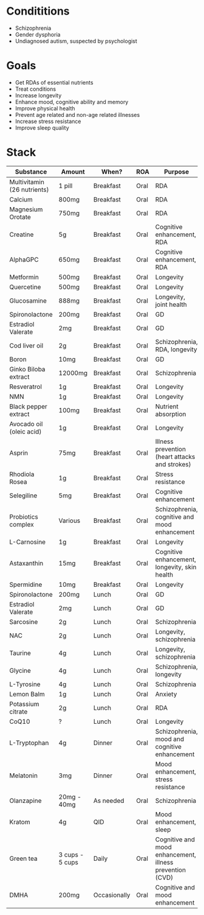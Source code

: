 # Condititions
- Schizophrenia
- Gender dysphoria
- Undiagnosed autism, suspected by psychologist

# Goals
- Get RDAs of essential nutrients
- Treat conditions
- Increase longevity
- Enhance mood, cognitive ability and memory
- Improve physical health
- Prevent age related and non-age related illnesses
- Increase stress resistance
- Improve sleep quality

# Stack
| Substance                   | Amount        | When?           | ROA  | Purpose                                                    |
| --------------------------- | ------------- | --------------- | ---- | ------------------------------------------------------- |
| Multivitamin (26 nutrients) | 1 pill        | Breakfast       | Oral | RDA                                                     |
| Calcium                     | 800mg         | Breakfast       | Oral | RDA                                                     |
| Magnesium Orotate                    | 750mg         | Breakfast       | Oral | RDA                                                     |
| Creatine                    | 5g            | Breakfast       | Oral | Cognitive enhancement, RDA                              |
| AlphaGPC                    | 650mg         | Breakfast       | Oral | Cognitive enhancement, RDA                              |
| Metformin                   | 500mg         | Breakfast       | Oral | Longevity                                               |
| Quercetine                  | 500mg         | Breakfast       | Oral | Longevity                                               |
| Glucosamine                 | 888mg         | Breakfast       | Oral | Longevity, joint health                                 |
| Spironolactone              | 200mg         | Breakfast       | Oral | GD                                                     |
| Estradiol Valerate          | 2mg           | Breakfast       | Oral | GD                                                     |
| Cod liver oil               | 2g            | Breakfast       | Oral | Schizophrenia, RDA, longevity                           |
| Boron                       | 10mg          | Breakfast       | Oral | GD                          |
| Ginko Biloba extract        | 12000mg       | Breakfast       | Oral | Schizophrenia                                           |
| Resveratrol                 | 1g            | Breakfast       | Oral | Longevity                                               |
| NMN                         | 1g            | Breakfast       | Oral | Longevity                                               |
| Black pepper extract        | 100mg         | Breakfast       | Oral | Nutrient absorption                                     |
| Avocado oil (oleic acid)    | 1g            | Breakfast       | Oral | Longevity                                               |
| Asprin                      | 75mg          | Breakfast       | Oral | Illness prevention (heart attacks and strokes)                          |
| Rhodiola Rosea              | 1g            | Breakfast       | Oral | Stress resistance                                       |
| Selegiline                  | 5mg           | Breakfast       | Oral | Cognitive enhancement                                   |
| Probiotics complex          | Various       | Breakfast       | Oral | Schizophrenia, cognitive and mood enhancement           |
| L-Carnosine                 | 1g            | Breakfast       | Oral | Longevity                                               |
| Astaxanthin           | 15mg            | Breakfast       | Oral | Cognitive enhancement, longevity, skin health                                                     |
| Spermidine           | 10mg            | Breakfast       | Oral | Longevity                                                     |
| Spironolactone              | 200mg         | Lunch           | Oral | GD                                                     |
| Estradiol Valerate          | 2mg           | Lunch           | Oral | GD                                                     |
| Sarcosine                   | 2g            | Lunch       | Oral | Schizophrenia                                           |
| NAC                         | 2g            | Lunch       | Oral | Longevity, schizophrenia                                |
| Taurine                     | 4g            | Lunch       | Oral | Longevity, schizophrenia                                |
| Glycine                     | 4g            | Lunch       | Oral | Schizophrenia, longevity                                |
| L-Tyrosine                  | 4g            | Lunch       | Oral | Schizophrenia                                           |
| Lemon Balm                  | 1g            | Lunch       | Oral | Anxiety                                                 |
| Potassium citrate           | 2g            | Lunch       | Oral | RDA                                                     |
| CoQ10                       | ?             | Lunch       | Oral | Longevity                                               |
| L-Tryptophan                | 4g            | Dinner          | Oral | Schizophrenia, mood and cognitive enhancement |
| Melatonin                   | 3mg           | Dinner          | Oral | Mood enhancement, stress resistance                     |
| Olanzapine                  | 20mg - 40mg   | As needed       | Oral | Schizophrenia                                           |
| Kratom                      | 4g            | QID   | Oral | Mood enhancement, sleep                                        |
| Green tea                    | 3 cups - 5 cups  | Daily | Oral | Cognitive and mood enhancement, illness prevention (CVD)                          |
| DMHA                        | 200mg | Occasionally | Oral | Cognitive and mood enhancement                          |
